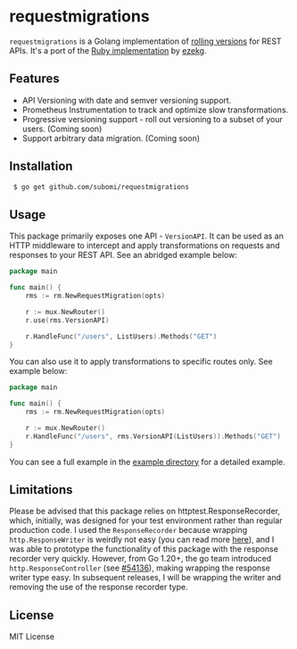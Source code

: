 # requestmigrations
`requestmigrations` is a Golang implementation of [rolling versions](https://stripe.com/blog/api-versioning) for REST APIs. It's a port of the [Ruby implementation](https://github.com/keygen-sh/request_migrations) by [ezekg](https://github.com/ezekg).

## Features
- API Versioning with date and semver versioning support.
- Prometheus Instrumentation to track and optimize slow transformations.
- Progressive versioning support - roll out versioning to a subset of your users. (Coming soon)
- Support arbitrary data migration. (Coming soon)

## Installation
```bash
 $ go get github.com/subomi/requestmigrations 
```

## Usage
This package primarily exposes one API - `VersionAPI`. It can be used as an HTTP middleware to intercept and apply transformations on requests and responses to your REST API. See an abridged example below:
```go 
package main

func main() {
    rms := rm.NewRequestMigration(opts)

    r := mux.NewRouter()
    r.use(rms.VersionAPI)

    r.HandleFunc("/users", ListUsers).Methods("GET")
}
```

You can also use it to apply transformations to specific routes only. See example below:
```go
package main

func main() {
    rms := rm.NewRequestMigration(opts)

    r := mux.NewRouter()
    r.HandleFunc("/users", rms.VersionAPI(ListUsers)).Methods("GET")
}
```

You can see a full example in the [example directory](https://github.com/subomi/requestmigrations/tree/main/example) for a detailed example.

## Limitations
Please be advised that this package relies on httptest.ResponseRecorder, which, initially, was designed for your test environment rather than regular production code. I used the `ResponseRecorder` because wrapping `http.ResponseWriter` is weirdly not easy (you can read more [here](https://github.com/felixge/httpsnoop#why-this-package-exists)), and I was able to prototype the functionality of this package with the response recorder very quickly. However, from Go 1.20+, the go team introduced `http.ResponseController` (see [#54136](https://github.com/golang/go/issues/54136)), making wrapping the response writer type easy. In subsequent releases, I will be wrapping the writer and removing the use of the response recorder type.

## License
MIT License
